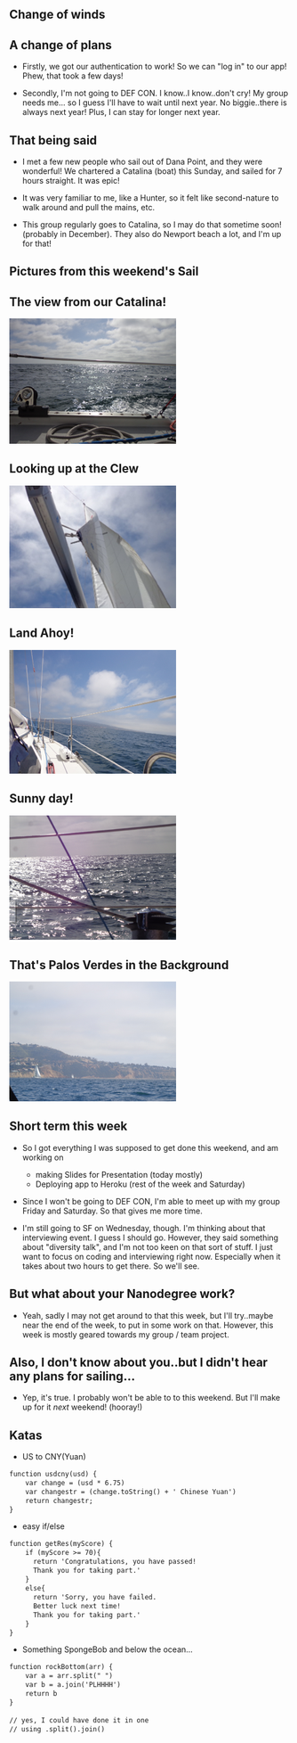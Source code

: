 ## Change of winds

## A change of plans

- Firstly, we got our authentication to work! So we can "log in" to our app!
  Phew, that took a few days!
  
- Secondly, I'm not going to DEF CON. I know..I know..don't cry! 
  My group needs me... so I guess I'll
  have to wait until next year. 
  No biggie..there is always next year! 
  Plus, I can stay for longer next year.
  
## That being said

- I met a few new people who sail out of Dana Point, and they were 
  wonderful! We chartered a Catalina (boat) this Sunday, and sailed for 7 hours
  straight. It was epic!
  
- It was very familiar to me, like a Hunter, so it felt like second-nature 
  to walk around and pull the mains, etc. 
  
- This group regularly goes to Catalina, so I may do that sometime soon!
  (probably in December). They also do Newport beach a lot, and I'm up for that!
  
## Pictures from this weekend's Sail

## The view from our Catalina!

<img src="/images/redondo_sail/sailboat_001.png" width="300">

## Looking up at the Clew

<img src="/images/redondo_sail/sailboat_002.png" width="300">

## Land Ahoy!

<img src="/images/redondo_sail/sailboat_003.png" width="300">

## Sunny day!

<img src="/images/redondo_sail/sailboat_004.png" width="300">

## That's Palos Verdes in the Background

<img src="/images/redondo_sail/sailboat_005.png" width="300">

## Short term this week

- So I got everything I was supposed to get done this weekend,
  and am working on 
  - making Slides for Presentation (today mostly)
  - Deploying app to Heroku (rest of the week and Saturday)
  
- Since I won't be going to DEF CON, I'm able to meet up with
  my group Friday and Saturday. So that gives me more time.
  
  
- I'm still going to SF on Wednesday, though. 
  I'm thinking about that interviewing event. I guess I should go.
  However, they said something about "diversity talk", and I'm not
  too keen on that sort of stuff. I just want to focus on coding
  and interviewing right now. Especially when it takes about two hours
  to get there. So we'll see.
  
## But what about your Nanodegree work?

- Yeah, sadly I may not get around to that this week, but I'll try..maybe
  near the end of the week, to put in some work on that. 
  However, this week is mostly geared towards my group / team project.
  
## Also, I don't know about you..but I didn't hear any plans for sailing...

- Yep, it's true. I probably won't be able to to this weekend. But I'll make up 
  for it *next* weekend! (hooray!)
  
## Katas

- US to CNY(Yuan)

```
function usdcny(usd) {
    var change = (usd * 6.75)
    var changestr = (change.toString() + ' Chinese Yuan')
    return changestr;
}
```

- easy if/else

```
function getRes(myScore) {
    if (myScore >= 70){
      return 'Congratulations, you have passed! 
      Thank you for taking part.'
    } 
    else{
      return 'Sorry, you have failed. 
      Better luck next time! 
      Thank you for taking part.'
    }
}
```
- Something SpongeBob and below the ocean...

```
function rockBottom(arr) {
    var a = arr.split(" ")
    var b = a.join('PLHHHH')
    return b
}

// yes, I could have done it in one
// using .split().join()
```
